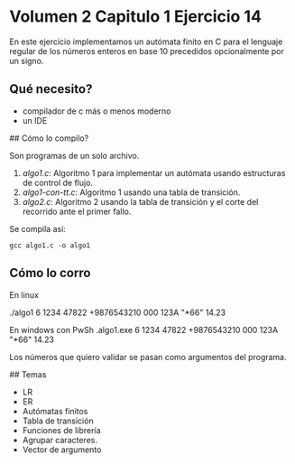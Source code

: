 # Volumen 2 Capitulo 1 Ejercicio 14

En este ejercicio implementamos un autómata finito en C para el lenguaje regular de los números enteros en base 10 precedidos opcionalmente por un signo.

## Qué necesito?

- compilador de c más o menos moderno
- un IDE

## Cómo lo compilo?

Son programas de un solo archivo.

1. *algo1.c*: Algoritmo 1 para implementar un autómata usando estructuras de control de flujo.
2. *algo1-con-tt.c*: Algoritmo 1 usando una tabla de transición.
3. *algo2.c*: Algoritmo 2 usando la tabla de transición y el corte del recorrido ante el primer fallo.

Se compila así:

```
gcc algo1.c -o algo1
```

## Cómo lo corro

En linux

./algo1 6 1234 47822 +9876543210 000 123A "*66" 14.23

En windows con PwSh
\.algo1.exe 6 1234 47822 +9876543210 000 123A "*66" 14.23

Los números que quiero validar se pasan como argumentos del programa.

## Temas

- LR
- ER
- Autómatas finitos
- Tabla de transición
- Funciones de librería
- Agrupar caracteres.
- Vector de argumento
